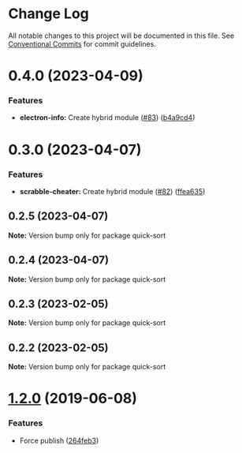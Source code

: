 # Change Log

All notable changes to this project will be documented in this file.
See [Conventional Commits](https://conventionalcommits.org) for commit guidelines.

# 0.4.0 (2023-04-09)


### Features

* **electron-info:** Create hybrid module ([#83](https://github.com/ffflorian/node-packages/issues/83)) ([b4a9cd4](https://github.com/ffflorian/node-packages/commit/b4a9cd469cdd21da520ce1d02c878359c0546340))





# 0.3.0 (2023-04-07)


### Features

* **scrabble-cheater:** Create hybrid module ([#82](https://github.com/ffflorian/node-packages/issues/82)) ([ffea635](https://github.com/ffflorian/node-packages/commit/ffea6358e04ce5280f38a1ef4dd1271bb37e422e))





## 0.2.5 (2023-04-07)

**Note:** Version bump only for package quick-sort





## 0.2.4 (2023-04-07)

**Note:** Version bump only for package quick-sort





## 0.2.3 (2023-02-05)

**Note:** Version bump only for package quick-sort





## 0.2.2 (2023-02-05)

**Note:** Version bump only for package quick-sort





# [1.2.0](https://github.com/ffflorian/QuickSort.js/compare/v1.1.0...v1.2.0) (2019-06-08)

### Features

- Force publish ([264feb3](https://github.com/ffflorian/QuickSort.js/commit/264feb3))
